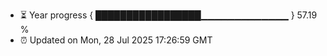 - ⏳ Year progress { █████████████████▁▁▁▁▁▁▁▁▁▁▁▁▁ } 57.19 %
- ⏰ Updated on Mon, 28 Jul 2025 17:26:59 GMT

